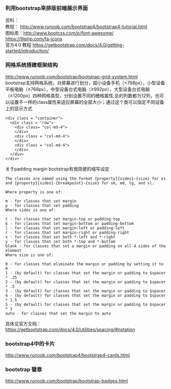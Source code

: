 ### 利用bootstrap来排版前端展示界面
资料：   
教程：  http://www.runoob.com/bootstrap4/bootstrap4-tutorial.html   
图标库：http://www.bootcss.com/p/font-awesome/   
https://9iphp.com/fa-icons  
官方4.0 教程 https://getbootstrap.com/docs/4.0/getting-started/introduction/
### 网格系统搭建框架结构   
http://www.runoob.com/bootstrap/bootstrap-grid-system.html    
bootstrap支持网格系统，对屏幕进行划分，超小设备手机（<768px），小型设备平板电脑（≥768px），中型设备台式电脑（≥992px），大型设备台式电脑（≥1200px）四种网格类型，分别设置不同的栅格属性,总的列数都为12列，也可以设置不一样的class属性来适应屏幕的全部大小；通过这个类可以指定不同设备上的显示方式
```
<div class = "container">
  <div class = "row">
    <div class= "col-md-4">
    </div>
    <div class = "col-md-4">
    </div>
    <div class = "col-md-4">
    </div>
  </div>
</div>
```

关于padding margin bootstrap有很简便的缩写设定

```
The classes are named using the format {property}{sides}-{size} for xs and {property}{sides}-{breakpoint}-{size} for sm, md, lg, and xl.

Where property is one of:

m - for classes that set margin
p - for classes that set padding
Where sides is one of:

t - for classes that set margin-top or padding-top
b - for classes that set margin-bottom or padding-bottom
l - for classes that set margin-left or padding-left
r - for classes that set margin-right or padding-right
x - for classes that set both *-left and *-right
y - for classes that set both *-top and *-bottom
blank - for classes that set a margin or padding on all 4 sides of the element
Where size is one of:

0 - for classes that eliminate the margin or padding by setting it to 0
1 - (by default) for classes that set the margin or padding to $spacer * .25
2 - (by default) for classes that set the margin or padding to $spacer * .5
3 - (by default) for classes that set the margin or padding to $spacer
4 - (by default) for classes that set the margin or padding to $spacer * 1.5
5 - (by default) for classes that set the margin or padding to $spacer * 3
auto - for classes that set the margin to auto
```

具体见官方文档：https://getbootstrap.com/docs/4.0/utilities/spacing/#notation  
### bootstrap4中的卡片  
http://www.runoob.com/bootstrap4/bootstrap4-cards.html   

### bootstrap 徽章
http://www.runoob.com/bootstrap/bootstrap-badges.html 


